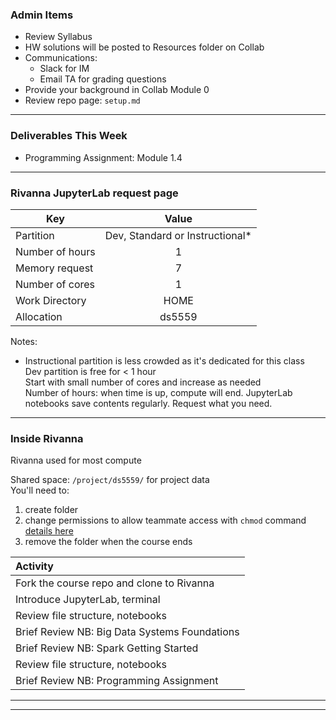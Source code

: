 



### Admin Items

- Review Syllabus
- HW solutions will be posted to Resources folder on Collab
- Communications:
  - Slack for IM
  - Email TA for grading questions
- Provide your background in Collab Module 0
- Review repo page: `setup.md`

---

### Deliverables This Week

- Programming Assignment: Module 1.4

---

### Rivanna JupyterLab request page

| Key       | Value |
| ----------- | :-----------: |
| Partition      | Dev, Standard or Instructional* |
| Number of hours | 1 |
| Memory request | 7 |
| Number of cores | 1 |
| Work Directory | HOME |
| Allocation| ds5559 |

Notes:    
* Instructional partition is less crowded as it's dedicated for this class  
Dev partition is free for  < 1 hour  
Start with small number of cores and increase as needed  
Number of hours: when time is up, compute will end. JupyterLab notebooks save contents regularly. Request what you need.

--- 
### Inside Rivanna

Rivanna used for most compute

Shared space: `/project/ds5559/` for project data  
You'll need to: 
1. create folder
2. change permissions to allow teammate access with `chmod` command [details here](https://linuxhandbook.com/chmod-command/)
3. remove the folder when the course ends

| Activity   |
| :----------- |
| Fork the course repo and clone to Rivanna |
| Introduce JupyterLab, terminal |
| Review file structure, notebooks |
| Brief Review NB: Big Data Systems Foundations |
| Brief Review NB: Spark Getting Started |
| Review file structure, notebooks |
| Brief Review NB: Programming Assignment |

---



---


